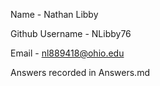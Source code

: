Name - Nathan Libby

Github Username - NLibby76

Email - nl889418@ohio.edu

Answers recorded in Answers.md

